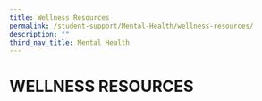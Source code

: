 ```yaml
---
title: Wellness Resources
permalink: /student-support/Mental-Health/wellness-resources/
description: ""
third_nav_title: Mental Health
---
```

# WELLNESS RESOURCES

